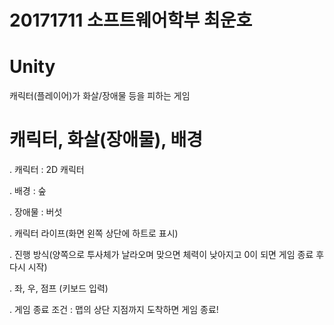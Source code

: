 # 20171711 소프트웨어학부 최운호

# Unity
캐릭터(플레이어)가 화살/장애물 등을 피하는 게임

# 캐릭터, 화살(장애물), 배경

. 캐릭터 : 2D 캐릭터 

. 배경 : 숲

. 장애물 : 버섯

. 캐릭터 라이프(화면 왼쪽 상단에 하트로 표시)

. 진행 방식(양쪽으로 투사체가 날라오며 맞으면 체력이 낮아지고 0이 되면 게임 종료 후 다시 시작)

. 좌, 우, 점프 (키보드 입력)

. 게임 종료 조건 : 맵의 상단 지점까지 도착하면 게임 종료!


